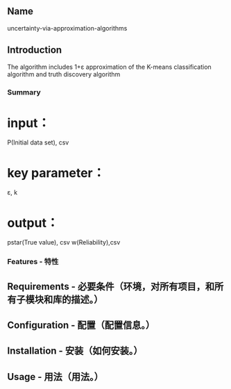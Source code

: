 
## Name
uncertainty-via-approximation-algorithms

## Introduction
The algorithm includes  1+ε approximation of the K-means classification algorithm and  truth discovery algorithm

### Summary
# input：
P(Initial data set), csv
# key parameter：
ε, k
# output：
pstar(True value), csv
w(Reliability),csv

### Features - 特性

## Requirements - 必要条件（环境，对所有项目，和所有子模块和库的描述。）

## Configuration - 配置（配置信息。）

## Installation - 安装（如何安装。）

## Usage - 用法（用法。）
